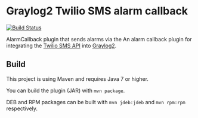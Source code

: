 # Graylog2 Twilio SMS alarm callback
[![Build Status](https://travis-ci.org/Graylog2/graylog2-plugin-transport-twiliosms.svg)](https://travis-ci.org/Graylog2/graylog2-plugin-transport-twiliosms)

AlarmCallback plugin that sends alarms via the 
An alarm callback plugin for integrating the [Twilio SMS API](https://www.twilio.com/sms) into [Graylog2](http://www.graylog2.org/).


## Build

This project is using Maven and requires Java 7 or higher.

You can build the plugin (JAR) with `mvn package`. 

DEB and RPM packages can be built with `mvn jdeb:jdeb` and `mvn rpm:rpm` respectively.